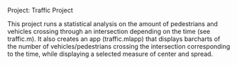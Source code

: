 Project: Traffic Project

This project runs a statistical analysis on the amount of pedestrians and vehicles crossing through an intersection depending on the time (see traffic.m).
It also creates an app (traffic.mlapp) that displays barcharts of the number of vehicles/pedestrians crossing the intersection corresponding to the time, while displaying a selected measure of center and spread.
